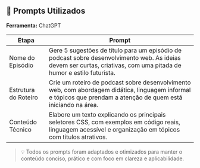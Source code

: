 
## 🧠 Prompts Utilizados

**Ferramenta:** ChatGPT

| Etapa        | Prompt                                                                                                              |
|--------------|---------------------------------------------------------------------------------------------------------------------|
| Nome do Episódio | Gere 5 sugestões de título para um episódio de podcast sobre desenvolvimento web. As ideias devem ser curtas, criativas, com uma pitada de humor e estilo futurista. |
| Estrutura do Roteiro | Crie um roteiro de podcast sobre desenvolvimento web, com abordagem didática, linguagem informal e tópicos que prendam a atenção de quem está iniciando na área. |
| Conteúdo Técnico | Elabore um texto explicando os principais seletores CSS, com exemplos em código reais, linguagem acessível e organização em tópicos com títulos atrativos. |

> 💡 Todos os prompts foram adaptados e otimizados para manter o conteúdo conciso, prático e com foco em clareza e aplicabilidade.
